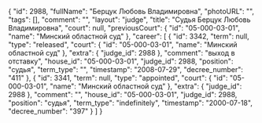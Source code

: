 {
    "id": 2988,
    "fullName": "Берцук Любовь Владимировна",
    "photoURL": "",
    "tags": [],
    "comment": "",
    "layout": "judge",
    "title": "Судья Берцук Любовь Владимировна",
    "court": null,
    "previousCourt": {
        "id": "05-000-03-01",
        "name": "Минский областной суд"
    },
    "career": [
        {
            "id": 3342,
            "term": null,
            "type": "released",
            "court": {
                "id": "05-000-03-01",
                "name": "Минский областной суд"
            },
            "extra": {
                "judge_id": 2988
            },
            "comment": "выход в отставку",
            "house_id": "05-000-03-01",
            "judge_id": 2988,
            "position": "судья",
            "term_type": "",
            "timestamp": "2008-07-29",
            "decree_number": "411"
        },
        {
            "id": 3341,
            "term": null,
            "type": "appointed",
            "court": {
                "id": "05-000-03-01",
                "name": "Минский областной суд"
            },
            "extra": {
                "judge_id": 2988
            },
            "comment": "",
            "house_id": "05-000-03-01",
            "judge_id": 2988,
            "position": "судья",
            "term_type": "indefinitely",
            "timestamp": "2000-07-18",
            "decree_number": "397"
        }
    ]
}